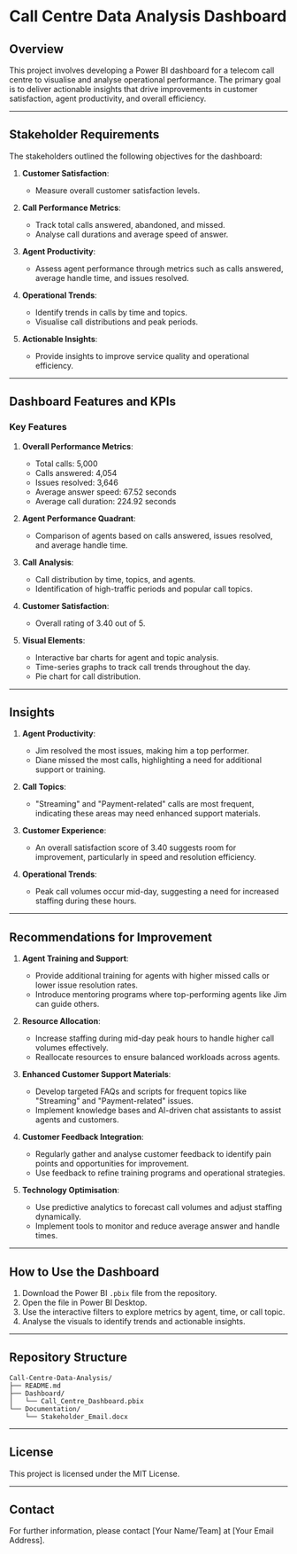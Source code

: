 
# Call Centre Data Analysis Dashboard

## Overview
This project involves developing a Power BI dashboard for a telecom call centre to visualise and analyse operational performance. The primary goal is to deliver actionable insights that drive improvements in customer satisfaction, agent productivity, and overall efficiency.

---

## Stakeholder Requirements
The stakeholders outlined the following objectives for the dashboard:

1. **Customer Satisfaction**:
   - Measure overall customer satisfaction levels.

2. **Call Performance Metrics**:
   - Track total calls answered, abandoned, and missed.
   - Analyse call durations and average speed of answer.

3. **Agent Productivity**:
   - Assess agent performance through metrics such as calls answered, average handle time, and issues resolved.

4. **Operational Trends**:
   - Identify trends in calls by time and topics.
   - Visualise call distributions and peak periods.

5. **Actionable Insights**:
   - Provide insights to improve service quality and operational efficiency.

---

## Dashboard Features and KPIs

### Key Features
1. **Overall Performance Metrics**:
   - Total calls: 5,000
   - Calls answered: 4,054
   - Issues resolved: 3,646
   - Average answer speed: 67.52 seconds
   - Average call duration: 224.92 seconds

2. **Agent Performance Quadrant**:
   - Comparison of agents based on calls answered, issues resolved, and average handle time.

3. **Call Analysis**:
   - Call distribution by time, topics, and agents.
   - Identification of high-traffic periods and popular call topics.

4. **Customer Satisfaction**:
   - Overall rating of 3.40 out of 5.

5. **Visual Elements**:
   - Interactive bar charts for agent and topic analysis.
   - Time-series graphs to track call trends throughout the day.
   - Pie chart for call distribution.

---

## Insights
1. **Agent Productivity**:
   - Jim resolved the most issues, making him a top performer.
   - Diane missed the most calls, highlighting a need for additional support or training.

2. **Call Topics**:
   - "Streaming" and "Payment-related" calls are most frequent, indicating these areas may need enhanced support materials.

3. **Customer Experience**:
   - An overall satisfaction score of 3.40 suggests room for improvement, particularly in speed and resolution efficiency.

4. **Operational Trends**:
   - Peak call volumes occur mid-day, suggesting a need for increased staffing during these hours.

---

## Recommendations for Improvement
1. **Agent Training and Support**:
   - Provide additional training for agents with higher missed calls or lower issue resolution rates.
   - Introduce mentoring programs where top-performing agents like Jim can guide others.

2. **Resource Allocation**:
   - Increase staffing during mid-day peak hours to handle higher call volumes effectively.
   - Reallocate resources to ensure balanced workloads across agents.

3. **Enhanced Customer Support Materials**:
   - Develop targeted FAQs and scripts for frequent topics like "Streaming" and "Payment-related" issues.
   - Implement knowledge bases and AI-driven chat assistants to assist agents and customers.

4. **Customer Feedback Integration**:
   - Regularly gather and analyse customer feedback to identify pain points and opportunities for improvement.
   - Use feedback to refine training programs and operational strategies.

5. **Technology Optimisation**:
   - Use predictive analytics to forecast call volumes and adjust staffing dynamically.
   - Implement tools to monitor and reduce average answer and handle times.

---

## How to Use the Dashboard
1. Download the Power BI `.pbix` file from the repository.
2. Open the file in Power BI Desktop.
3. Use the interactive filters to explore metrics by agent, time, or call topic.
4. Analyse the visuals to identify trends and actionable insights.

---

## Repository Structure
```
Call-Centre-Data-Analysis/
├── README.md
├── Dashboard/
│   └── Call_Centre_Dashboard.pbix
└── Documentation/
    └── Stakeholder_Email.docx
```

---

## License
This project is licensed under the MIT License.

---

## Contact
For further information, please contact [Your Name/Team] at [Your Email Address].
